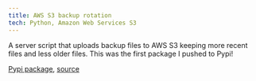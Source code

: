 ```yaml
---
title: AWS S3 backup rotation
tech: Python, Amazon Web Services S3
---
```


A server script that uploads backup files to AWS S3 keeping more recent files and less older files. This was the first package I pushed to Pypi!

[Pypi package](https://pypi.python.org/pypi/dcu.active-memory/0.2.0), [source](https://github.com/dirkcuys/active-memory)
